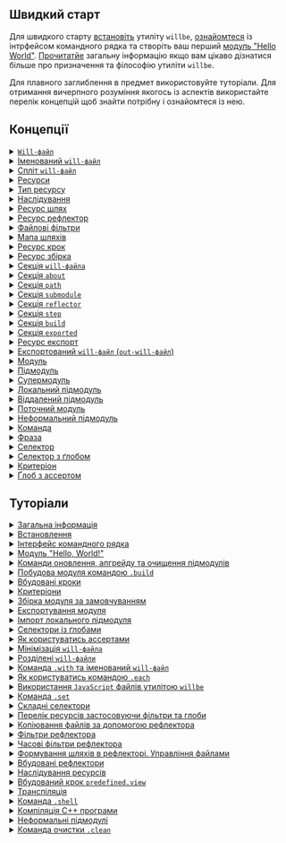 ## Швидкий старт

Для швидкого старту [встановіть](<./tutorial/Instalation.md>) утиліту `willbe`, [ознайомтеся](<./tutorial/CLI.md>) із інтрфейсом командного рядка та створіть ваш перший [модуль "Hello World"](<./tutorial/HelloWorld.md>). [Прочитатйе](<./tutorial/Abstract.md>) загальну інформацію якщо вам цікаво дізнатися більше про призначення та філософію утиліти `willbe`.

Для плавного заглиблення в предмет використовуйте туторіали. Для отримання вичерпного розуміння якогось із аспектів використайте перелік концепцій щоб знайти потрібну і ознайомтеся із нею.

## Концепції

<details><summary><a href="./concept/WillFile.md">
      <code>Will-файл</code>
  </a></summary>
  Конфігураційний файл для опису та збірки модуля. Кожен формальний модуль має такий файл.
</details>
<details><summary><a href="./concept/WillFileNamedAndSplit.md#Іменований-will-файл">
      Іменований <code>will-файл</code>
  </a></summary>
  Вид <code>will-файла</code>, що має не стандартне ім'я файлу. Дозволяє мати більше одного модуля із різними іменами файлів в одній директорії.
</details>
<details><summary><a href="./concept/WillFileNamedAndSplit.md#Спліт-will-файл">
      Спліт <code>will-файл</code>
  </a></summary>
  Розділення <code>will-файла</code> на два файла - для імпорту та експорту модуля. Дозволяє розробнику розділити дані для побудови модуля і дані для використання цього модуля іншими модулями.
</details>
<details><summary><a href="./concept/Structure.md#Ресурси">
      Ресурси
  </a></summary>
  Структурна і функціональна одиниця <code>will-файла</code>. Ресурси одного типу зібрані в одній секції.
</details>
<details><summary><a href="./concept/Structure.md#Тип-ресурсу">
      Тип ресурсу
  </a></summary>
  Функціональність пов'язана із групою ресурсів, обмежена призначенням. Приклад того які бувать типи ресурів: шлях, підмодуль, крок, збірка. Кожен тип ресурів має власне призначення і обробляється утилітою по-різному.
</details>
<details><summary><a href="./concept/Inheritance.md">
      Наслідування
  </a></summary>
  Принцип опису модуля, згідно якого ресурс <code>will-файла</code> здатний використовувати (наслідувати) значення полів інших ресурсів того ж типу.
</details>
<details><summary><a href="./concept/ResourcePath.md#Ресурс-шлях">
      Ресурс шлях
  </a></summary>
  Ресурс для визначення файлової структури модуля, що містить шляхи до файлів. Шляхи розміщаються в секції <code>path</code>.
</details>
<details><summary><a href="./concept/ResourceReflector.md#Ресурс-рефлектор">
      Ресурс рефлектор
  </a></summary>
  Ресурс секції <code>reflector</code>, спосіб опису множини файлів для виконання якоїсь операції над ними.
</details>
<details><summary><a href="./concept/ReflectorFileFilter.md">
      Файлові фільтри
  </a></summary>
  Спосіб опису умов відбору необхідних для виконання деякої операції файлів. Рефлектор містить два фільтра файлів: <code>src</code> та <code>dst</code>.
</details>
<details><summary><a href="./concept/ResourceReflector.md#Мапа-шляхів">
      Мапа шляхів
  </a></summary>
  Поле рефлектора та спосіб опису множини файлів, котрий дозволяє включити в неї безліч файлів і виключити із неї не потрібні файли за допомогою умов виключення та глобів. рефлектора.
</details>
<details><summary><a href="./concept/ResourceStep.md#Ресурс крок">
      Ресурс крок
  </a></summary>
  Ресурс секції <code>step</code>, який представляє собою інструкцію для виконання утилітою при побудові модуля.
</details>
<details><summary><a href="./concept/ResourceBuild.md#Ресурс-збірка">
      Ресурс збірка
  </a></summary>
  Послідовність і умови виконання процедур побудови модуля. При виконанні команди <code>.build</code> розробник має вказати збірку, яку хоче зібрати, однозначно вибравши одну по імені або по умовам вибірки.
</details>
<details><summary><a href="./concept/Structure.md#Секція-will-файла">
      Секція <code>will-файла</code>
  </a></summary>
  Вища структурна одиниця <code>will-файла</code>, яка складається з ресурсів одного типу або полів, що описують даний модуль.
</details>
<details><summary><a href="./concept/SectionAbout.md">
      Секція <code>about</code>
  </a></summary>
  Секція містить описову інформація про модуль.
</details>
<details><summary><a href="./concept/ResourcePath.md#Секція-path">
      Секція <code>path</code>
  </a></summary>
  Секція містить перелік шляхів модуля для швидкого орієнтування в його файловій структурі.
</details>
<details><summary><a href="./concept/SectionSubmodule.md">
      Секція <code>submodule</code>
  </a></summary>
  Секція містить інформацію про підмодулі.
</details>
<details><summary><a href="./concept/ResourceReflector.md#Секція-reflector">
      Секція <code>reflector</code>
  </a></summary>
  Секція містить рефлектори - ресурси для виконання операцій над групами файлів.
</details>
<details><summary><a href="./concept/ResourceStep.md#Секція-step">
      Секція <code>step</code>
  </a></summary>
  Секція містить кроки, які можуть бути застосовані збіркою для побудови модуля.
</details>
<details><summary><a href="./concept/ResourceBuild.md#Секція-build">
      Секція <code>build</code>
  </a></summary>
  Ресурси секції (збірки) описують послідовність і умови виконання процедур створення модуля.
</details>
<details><summary><a href="./concept/SectionExported.md">
      Секція <code>exported</code>
  </a></summary>
  Секція <code>out-will-файла</code>, програмно генерується при експортуванні модуля, містить перелік всіх експортованих файлів та використовується при імпортуванні даного модуля іншим.
</details>
<details><summary><a href="./concept/ResourceBuild.md#Ресурс-експорт">
      Ресурс експорт
  </a></summary>
  Особливий вид збірки необхідний для використання даного модуля іншими розробниками та модулями. Результатом експортування модуля є аретфакти, зокерма <code>out-will-file</code>.
</details>
<details><summary><a href="./concept/WillFileExported.md#експортований-will-файл-out-will-файл">
      Експортований <code>will-файл</code> (<code>out-will-файл</code>)
  </a></summary>
  <code>Out-will-файл</code> - різновид <code>will-файла</code> згенерованого утилітою при експортуванні модуля. Інші модулі можуть використати даний модуль імортувавши його <code>out-will-файл</code>.
</details>
<details><summary><a href="./concept/Module.md#Модуль">
      Модуль
  </a></summary>
  Модулем називається сукупність файлів, які описані в <code>will-файлi</code>.
</details>
<details><summary><a href="./concept/Module.md#Підмодуль">
      Підмодуль
  </a></summary>
  Окремий модуль з власним конфігураційним <code>will-файлом</code>, який використовується іншим модулем (супермодулем).
</details>
<details><summary><a href="./concept/Module.md#Супермодуль">
      Супермодуль
  </a></summary>
  Модуль, який включає в себе інші модулі (підмодулі).
</details>
<details><summary><a href="./concept/SubmodulesLocalAndRemote.md#Локальний-підмодуль">
      Локальний підмодуль
  </a></summary>
  Підмодуль, який розташовується на машині користувача.
</details>
<details><summary><a href="./concept/SubmodulesLocalAndRemote.md#Віддалений-підмодуль">
      Віддалений підмодуль
  </a></summary>
  Модуль, який знаходиться на віддаленому сервері, для використання завантажується на локальну машину.
</details>
<details><summary><a href="./concept/ModuleCurrent.md">
      Поточний модуль
  </a></summary>
  Модуль відносно якого виконуються операції. За замовчуванням цей модуль завантажується із файла <code>.will.yml</code> поточної директорії.
</details>
<details><summary><a href="./concept/SubmoduleInformal.md">
      Неформальний підмодуль
  </a></summary>
  Група файлів, що не розповсюджується із <code>will-файлом</code>. Для такого підмодуля можливо створити <code>will-файл</code> та експортувати його самостійно.
</details>
<details><summary><a href="./concept/Command.md#Команда">
      Команда
  </a></summary>
  Рядок що містить фразу для позначення наміру розробника і дії, котрі будуть виконані утилітою по її введенні. Вводиться в інтерфейс командного рядка розробником.
</details>
<details><summary><a href="./concept/Command.md#Фраза">
      Фраза
  </a></summary>
  Слово або декілька слів, відокремлених крапкою, позначає команду, яку має виконати утиліта.
</details>
<details><summary><a href="./concept/Selectors.md#Селектор">
      Селектор
  </a></summary>
  Рядок-посилання на ресурс або декілька ресурсів модуля.
</details>
<details><summary><a href="./concept/Selectors.md#Селектор-з-ґлобом">
      Селектор з ґлобом
  </a></summary>
  Селектор, який для вибору ресурсу використовує пошукові шаблони - ґлоби.
</details>
<details><summary><a href="./concept/Criterions.md">
      Критеріон
  </a></summary>
  Елемент порівняння для відбору ресурсів.
</details>
<details><summary><a href="./concept/Asserts.md">
      Ґлоб з ассертом  
  </a></summary>
  Обмеження кількості ресурсів, що мають бути знайдені селектором з ґлобом.
</details>

## Туторіали

<details><summary><a href="./tutorial/Abstract.md">
      Загальна інформація
  </a></summary>
  Загальна інформація. Чим утиліта <code>willbe</code> є і чим вона не являється.
</details>
<details><summary><a href="./tutorial/Installation.md">
      Встановлення
  </a></summary>
  Процедура встановлення утиліти <code>willbe</code>.
</details>
<details><summary><a href="./tutorial/CLI.md">
      Інтерфейс командного рядка
  </a></summary>
  Як користуватися інтерфейсом командного рядка утиліти <code>willbe</code>. Застосування команд <code>.help</code> та <code>.list</code>.
</details>
<details><summary><a href="./tutorial/HelloWorld.md">
      Модуль "Hello, World!"
  </a></summary>
  Створення модуля "Hello, World!". Завантаження віддаленого підмодуля.
</details>
<details><summary><a href="./tutorial/CommandsSubmodules.md">
      Команди оновлення, апгрейду та очищення підмодулів
  </a></summary>
  Команди оновлення підмодулів, апгрейду підмодулів автоматизовним перезаписом <code>will-файла</code> та очищення модуля.
</details>
<details><summary><a href="./tutorial/Build.md">
      Побудова модуля командою <code>.build</code>
  </a></summary>
  Запуск окремих збірок модуля для його побудови.
</details>
<details><summary><a href="./tutorial/StepsPredefined.md">
      Вбудовані кроки
  </a></summary>
  Як користуватись вбудованими кроками для роботи з віддаленими підмодулями.
</details>
<details><summary><a href="./tutorial/Criterions.md">
      Критеріони
  </a></summary>
  Як використовувати критеріони для відбору ресурсів.
</details>
<details><summary><a href="./tutorial/CriterionDefault.md">
      Збірка модуля за замовчуванням
  </a></summary>
  Як побудувати збірку, що запускається без явного указання аргумента команди <code>.build</code>.
</details>
<details><summary><a href="./tutorial/ModuleExport.md">
      Експортування модуля
  </a></summary>
  Експортування модуля для перевикористання його іншим розробником або модулем.
</details>
<details><summary><a href="./tutorial/SubmodulesLocal.md">
      Імпорт локального підмодуля
  </a></summary>
  Використання локального підмодуля із іншого модуля (супермодуля).
</details>
<details><summary><a href="./tutorial/SelectorsWithGlob.md">
      Селектори із ґлобами
  </a></summary>
  Як користуватись селекторами з ґлобами.
</details>
<details><summary><a href="./tutorial/AssertsUsing.md">
      Як користуватись ассертами
  </a></summary>
  Як ассерти допомогають зменшити кількість помилок при розробці.
</details>
<details><summary><a href="./tutorial/WillFileMinimization.md">
      Мінімізація <code>will-файла</code>
  </a></summary>
  Як мінімізувати <code>will-файл</code> за допомогою розгортання критеріонами із множинними значеннями.
</details>
<details><summary><a href="./tutorial/WillFileSplit.md">
      Розділені <code>will-файли</code>
  </a></summary>
  Як створити та використовувати модуль із розділеними <code>will-файлами</code>.
</details>
<details><summary><a href="./tutorial/WillFileNamed.md">
      Команда <code>.with</code> та іменований <code>will-файл</code>
  </a></summary>
  Як використовувати команду <code>.with</code>? Що таке іменований <code>will-файл</code>?
</details>
<details><summary><a href="./tutorial/CommandEach.md">
      Як користуватись командою <code>.each</code>
  </a></summary>
  Команда <code>.each</code> для виконання одної дії для багатьох модулів чи підмодулів.
</details>
<details><summary><a href="./tutorial/StepJS.md">
      Використання <code>JavaScript</code> файлів утилітою <code>willbe</code>
  </a></summary>
  Як використовувати <code>JavaScript</code> файли в утиліті <code>willbe</code> для виконання складних сценаріїв побудови.
</details>
<details><summary><a href="./tutorial/CommandSet.md">Команда <code>.set</code></a></summary>
  Як користуватись командою <code>.set</code> для зміни станів утиліти, наприклад, для зміни рівня вербальності.
</details>
<details><summary><a href="./tutorial/SelectorComposite.md">
      Складні селектори
  </a></summary>
  Використання складних селекторів для відбору ресурсів із підмодулів.
</details>
<details><summary><a href="./tutorial/CommandsListSearch.md">
      Перелік ресурсів застосовуючи фільтри та глоби
  </a></summary>
  Як побудувати запит до утиліти та отримати перелік ресурсів застосовуючи фільтри та глоби.
</details>
<details><summary><a href="./tutorial/ReflectorUsing.md">
      Копіювання файлів за допомогою рефлектора
  </a></summary>
  Копіювання файлів за допомогою рефлектора, поле <code>recursive</code> рефлектора.
</details>
<details><summary><a href="./tutorial/ReflectorFilters.md">
      Фільтри рефлектора
  </a></summary>
  Використання фільтрів рефлектора для відбору файлів для копіювання.
</details>
<details><summary><a href="./tutorial/ReflectorTimeFilters.md">
      Часові фільтри рефлектора
  </a></summary>
  Як користуватись фільтрами відбору файлів по часу.
</details>
<details><summary><a href="./tutorial/ReflectorFSControl.md">
      Формування шляхів в рефлекторі. Управління файлами
  </a></summary>
  Як формуються шляхи рефлекторів та як управляти доступом до файлів і директорій в рефлекторі.
</details>
<details><summary><a href="./tutorial/ReflectorsPredefined.md">
      Вбудовані рефлектори
  </a></summary>
  Використання вбудованих рефлекторів для розбиття на версію для відлагодження і для релізу. Побудова мультизбірок.
</details>
<details><summary><a href="./tutorial/ResourceInheritance.md">
      Наслідування ресурсів
  </a></summary>
  Як користуватись наслідуванням ресурсів для перевикористання даних.
</details>
<details><summary><a href="./tutorial/StepView.md">
      Вбудований крок <code>predefined.view</code>
  </a></summary>
  Використання вбудованого кроку <code>predefined.view</code> для перегляду файлів.
</details>
<details><summary><a href="./tutorial/StepTranspile.md">
      Транспіляція
  </a></summary>
  Використання вбудованого кроку <code>predefined.transpile</code> для транспіляції <code>JavaScript</code> файлів або їх конкатенації.
</details>
<details><summary><a href="./tutorial/CommandShell.md">
      Команда <code>.shell</code>
  </a></summary>
  Команда для виклику зовнішніх програм утилітою <code>willbe</code> для вибраних модулів чи підмодулів.
</details>
<details><summary><a href="./tutorial/WillbeAsMake.md">
      Компіляція С++ програми
  </a></summary>
  Використання утиліти <code>willbe</code> для компіляції С++ програми.
</details>
<details><summary><a href="./tutorial/SubmoduleInformal.md">
      Неформальні підмодулі
  </a></summary>
  Імпортування неформальних підмодулів.
</details>
<details><summary><a href="./tutorial/CommandClean.md">
      Команда очистки <code>.clean</code>
  </a></summary>
  Використання команди <code>.clean</code> для очистки згенерованих та тимчасових файлів.
</details>
